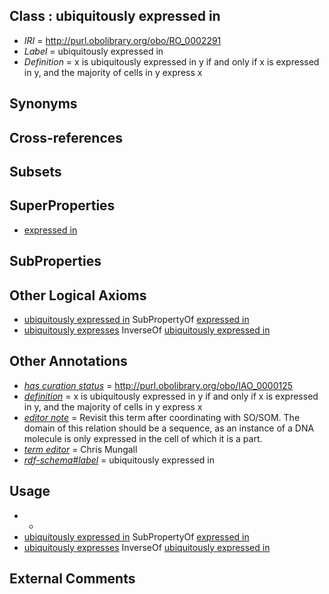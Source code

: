 
## Class : ubiquitously expressed in

 * *IRI* = http://purl.obolibrary.org/obo/RO_0002291
 * *Label* = ubiquitously expressed in
 * *Definition* = x is ubiquitously expressed in y if and only if x is expressed in y, and the majority of cells in y express x

## Synonyms


## Cross-references


## Subsets


## SuperProperties

 * [expressed in](../../RO/06/RO_0002206.md)

## SubProperties


## Other Logical Axioms

 * [ubiquitously expressed in](../../RO/91/RO_0002291.md) SubPropertyOf [expressed in](../../RO/06/RO_0002206.md)
 * [ubiquitously expresses](../../RO/93/RO_0002293.md) InverseOf [ubiquitously expressed in](../../RO/91/RO_0002291.md)

## Other Annotations

 * *[has curation status](../../IAO/14/IAO_0000114.md)* = http://purl.obolibrary.org/obo/IAO_0000125
 * *[definition](../../IAO/15/IAO_0000115.md)* = x is ubiquitously expressed in y if and only if x is expressed in y, and the majority of cells in y express x
 * *[editor note](../../IAO/16/IAO_0000116.md)* = Revisit this term after coordinating with SO/SOM. The domain of this relation should be a sequence, as an instance of a DNA molecule is only expressed in the cell of which it is a part.
 * *[term editor](../../IAO/17/IAO_0000117.md)* = Chris Mungall
 * *[rdf-schema#label](../../el/rdf-schema#label.md)* = ubiquitously expressed in

## Usage

 * -
 * [ubiquitously expressed in](../../RO/91/RO_0002291.md) SubPropertyOf [expressed in](../../RO/06/RO_0002206.md)
 * [ubiquitously expresses](../../RO/93/RO_0002293.md) InverseOf [ubiquitously expressed in](../../RO/91/RO_0002291.md)

## External Comments

